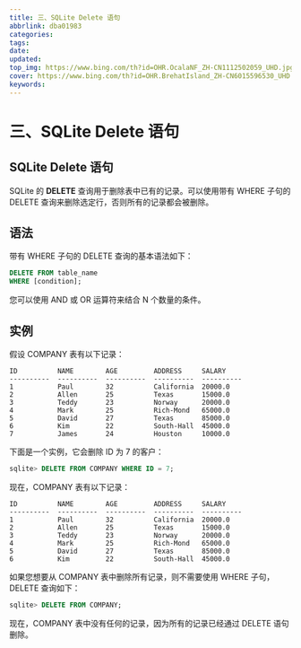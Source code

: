 ```yaml
---
title: 三、SQLite Delete 语句
abbrlink: dba01983
categories: 
tags: 
date: 
updated: 
top_img: https://www.bing.com/th?id=OHR.OcalaNF_ZH-CN1112502059_UHD.jpg
cover: https://www.bing.com/th?id=OHR.BrehatIsland_ZH-CN6015596530_UHD.jpg
keywords: 
---
```

# 三、SQLite Delete 语句

## SQLite Delete 语句

SQLite 的 **DELETE** 查询用于删除表中已有的记录。可以使用带有 WHERE 子句的 DELETE 查询来删除选定行，否则所有的记录都会被删除。

## 语法

带有 WHERE 子句的 DELETE 查询的基本语法如下：

```sql
DELETE FROM table_name
WHERE [condition];
```

您可以使用 AND 或 OR 运算符来结合 N 个数量的条件。

## 实例

假设 COMPANY 表有以下记录：

```
ID          NAME        AGE         ADDRESS     SALARY
----------  ----------  ----------  ----------  ----------
1           Paul        32          California  20000.0
2           Allen       25          Texas       15000.0
3           Teddy       23          Norway      20000.0
4           Mark        25          Rich-Mond   65000.0
5           David       27          Texas       85000.0
6           Kim         22          South-Hall  45000.0
7           James       24          Houston     10000.0
```

下面是一个实例，它会删除 ID 为 7 的客户：

```sql
sqlite> DELETE FROM COMPANY WHERE ID = 7;
```

现在，COMPANY 表有以下记录：

```
ID          NAME        AGE         ADDRESS     SALARY
----------  ----------  ----------  ----------  ----------
1           Paul        32          California  20000.0
2           Allen       25          Texas       15000.0
3           Teddy       23          Norway      20000.0
4           Mark        25          Rich-Mond   65000.0
5           David       27          Texas       85000.0
6           Kim         22          South-Hall  45000.0
```

如果您想要从 COMPANY 表中删除所有记录，则不需要使用 WHERE 子句，DELETE 查询如下：

```sql
sqlite> DELETE FROM COMPANY;
```

现在，COMPANY 表中没有任何的记录，因为所有的记录已经通过 DELETE 语句删除。
